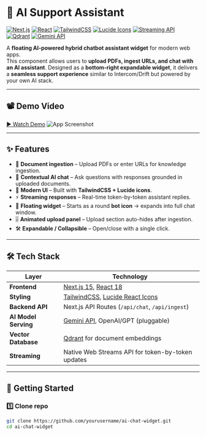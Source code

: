# 🤖 AI Support Assistant 

[![Next.js](https://img.shields.io/badge/Next.js-15-black?style=flat&logo=next.js)](https://nextjs.org/)
[![React](https://img.shields.io/badge/React-18-61DAFB?style=flat&logo=react&logoColor=white)](https://react.dev/)
[![TailwindCSS](https://img.shields.io/badge/TailwindCSS-3-38B2AC?style=flat&logo=tailwind-css&logoColor=white)](https://tailwindcss.com/)
[![Lucide Icons](https://img.shields.io/badge/Icons-Lucide-000000?style=flat&logo=lucide&logoColor=white)](https://lucide.dev/)
[![Streaming API](https://img.shields.io/badge/API-Streaming-blue?style=flat)]()
[![Qdrant](https://img.shields.io/badge/VectorDB-Qdrant-FF6F61?style=flat&logo=qdrant&logoColor=white)](https://qdrant.tech/)
[![Gemini API](https://img.shields.io/badge/AI-Gemini-4285F4?style=flat&logo=google&logoColor=white)](https://deepmind.google/technologies/gemini/)

A **floating AI-powered hybrid chatbot assistant widget** for modern web apps.  
This component allows users to **upload PDFs, ingest URLs, and chat with an AI assistant**. Designed as a **bottom-right expandable widget**, it delivers a **seamless support experience** similar to Intercom/Drift but powered by your own AI stack.

---

## 📽️ Demo Video  
[▶ Watch Demo](./https://github.com/CMU-DEMP01/Support-Assistant/blob/main/assistant-support.mp4)
![App Screenshot](https://github.com/CMU-DEMP01/cmu-recaptcha/raw/master/pages/screenshot1.png)


---

## ✨ Features

- 📂 **Document ingestion** – Upload PDFs or enter URLs for knowledge ingestion.  
- 🔎 **Contextual AI chat** – Ask questions with responses grounded in uploaded documents.  
- 🎨 **Modern UI** – Built with **TailwindCSS + Lucide icons**.  
- ⚡ **Streaming responses** – Real-time token-by-token assistant replies.  
- 🧭 **Floating widget** – Starts as a round **bot icon** → expands into full chat window.  
- 🎚️ **Animated upload panel** – Upload section auto-hides after ingestion.  
- 🛠️ **Expandable / Collapsible** – Open/close with a single click.  

---

## 🛠️ Tech Stack

| Layer                | Technology |
|-----------------------|------------|
| **Frontend**          | [Next.js 15](https://nextjs.org/), [React 18](https://react.dev/) |
| **Styling**           | [TailwindCSS](https://tailwindcss.com/), [Lucide React Icons](https://lucide.dev/) |
| **Backend API**       | Next.js API Routes (`/api/chat`, `/api/ingest`) |
| **AI Model Serving**  | [Gemini API](https://deepmind.google/technologies/gemini/), OpenAI/GPT (pluggable) |
| **Vector Database**   | [Qdrant](https://qdrant.tech/) for document embeddings |
| **Streaming**         | Native Web Streams API for token-by-token updates |

---

## 🚀 Getting Started

### 1️⃣ Clone repo
```bash
git clone https://github.com/yourusername/ai-chat-widget.git
cd ai-chat-widget

